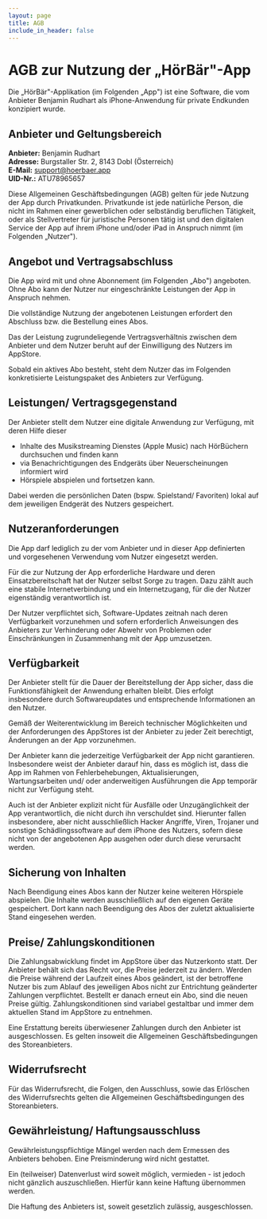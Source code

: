```yaml
---
layout: page
title: AGB
include_in_header: false
---
```


# AGB zur Nutzung der „HörBär"-App

Die „HörBär"-Applikation (im Folgenden „App") ist eine Software, die vom Anbieter Benjamin Rudhart als iPhone-Anwendung für private Endkunden konzipiert wurde.

## Anbieter und Geltungsbereich

**Anbieter:** Benjamin Rudhart  
**Adresse:** Burgstaller Str. 2, 8143 Dobl (Österreich)  
**E-Mail:** support@hoerbaer.app  
**UID-Nr.:** ATU78965657

Diese Allgemeinen Geschäftsbedingungen (AGB) gelten für jede Nutzung der App durch Privatkunden. Privatkunde ist jede natürliche Person, die nicht im Rahmen einer gewerblichen oder selbständig beruflichen Tätigkeit, oder als Stellvertreter für juristische Personen tätig ist und den digitalen Service der App auf ihrem iPhone und/oder iPad in Anspruch nimmt (im Folgenden „Nutzer").

## Angebot und Vertragsabschluss

Die App wird mit und ohne Abonnement (im Folgenden „Abo") angeboten. Ohne Abo kann der Nutzer nur eingeschränkte Leistungen der App in Anspruch nehmen.

Die vollständige Nutzung der angebotenen Leistungen erfordert den Abschluss bzw. die Bestellung eines Abos.

Das der Leistung zugrundeliegende Vertragsverhältnis zwischen dem Anbieter und dem Nutzer beruht auf der Einwilligung des Nutzers im AppStore.

Sobald ein aktives Abo besteht, steht dem Nutzer das im Folgenden konkretisierte Leistungspaket des Anbieters zur Verfügung.

## Leistungen/ Vertragsgegenstand

Der Anbieter stellt dem Nutzer eine digitale Anwendung zur Verfügung, mit deren Hilfe dieser

- Inhalte des Musikstreaming Dienstes (Apple Music) nach HörBüchern durchsuchen und finden kann
- via Benachrichtigungen des Endgeräts über Neuerscheinungen informiert wird
- Hörspiele abspielen und fortsetzen kann.

Dabei werden die persönlichen Daten (bspw. Spielstand/ Favoriten) lokal auf dem jeweiligen Endgerät des Nutzers gespeichert.

## Nutzeranforderungen

Die App darf lediglich zu der vom Anbieter und in dieser App definierten und vorgesehenen Verwendung vom Nutzer eingesetzt werden.

Für die zur Nutzung der App erforderliche Hardware und deren Einsatzbereitschaft hat der Nutzer selbst Sorge zu tragen. Dazu zählt auch eine stabile Internetverbindung und ein Internetzugang, für die der Nutzer eigenständig verantwortlich ist.

Der Nutzer verpflichtet sich, Software-Updates zeitnah nach deren Verfügbarkeit vorzunehmen und sofern erforderlich Anweisungen des Anbieters zur Verhinderung oder Abwehr von Problemen oder Einschränkungen in Zusammenhang mit der App umzusetzen.

## Verfügbarkeit

Der Anbieter stellt für die Dauer der Bereitstellung der App sicher, dass die Funktionsfähigkeit der Anwendung erhalten bleibt. Dies erfolgt insbesondere durch Softwareupdates und entsprechende Informationen an den Nutzer.

Gemäß der Weiterentwicklung im Bereich technischer Möglichkeiten und der Anforderungen des AppStores ist der Anbieter zu jeder Zeit berechtigt, Änderungen an der App vorzunehmen.

Der Anbieter kann die jederzeitige Verfügbarkeit der App nicht garantieren. Insbesondere weist der Anbieter darauf hin, dass es möglich ist, dass die App im Rahmen von Fehlerbehebungen, Aktualisierungen, Wartungsarbeiten und/ oder anderweitigen Ausführungen die App temporär nicht zur Verfügung steht.

Auch ist der Anbieter explizit nicht für Ausfälle oder Unzugänglichkeit der App verantwortlich, die nicht durch ihn verschuldet sind. Hierunter fallen insbesondere, aber nicht ausschließlich Hacker Angriffe, Viren, Trojaner und sonstige Schädlingssoftware auf dem iPhone des Nutzers, sofern diese nicht von der angebotenen App ausgehen oder durch diese verursacht werden.

## Sicherung von Inhalten

Nach Beendigung eines Abos kann der Nutzer keine weiteren Hörspiele abspielen. Die Inhalte werden ausschließlich auf den eigenen Geräte gespeichert. Dort kann nach Beendigung des Abos der zuletzt aktualisierte Stand eingesehen werden.

## Preise/ Zahlungskonditionen

Die Zahlungsabwicklung findet im AppStore über das Nutzerkonto statt. Der Anbieter behält sich das Recht vor, die Preise jederzeit zu ändern. Werden die Preise während der Laufzeit eines Abos geändert, ist der betroffene Nutzer bis zum Ablauf des jeweiligen Abos nicht zur Entrichtung geänderter Zahlungen verpflichtet. Bestellt er danach erneut ein Abo, sind die neuen Preise gültig. Zahlungskonditionen sind variabel gestaltbar und immer dem aktuellen Stand im AppStore zu entnehmen.

Eine Erstattung bereits überwiesener Zahlungen durch den Anbieter ist ausgeschlossen. Es gelten insoweit die Allgemeinen Geschäftsbedingungen des Storeanbieters.

## Widerrufsrecht

Für das Widerrufsrecht, die Folgen, den Ausschluss, sowie das Erlöschen des Widerrufsrechts gelten die Allgemeinen Geschäftsbedingungen des Storeanbieters.

## Gewährleistung/ Haftungsausschluss

Gewährleistungspflichtige Mängel werden nach dem Ermessen des Anbieters behoben. Eine Preisminderung wird nicht gestattet.

Ein (teilweiser) Datenverlust wird soweit möglich, vermieden - ist jedoch nicht gänzlich auszuschließen. Hierfür kann keine Haftung übernommen werden.

Die Haftung des Anbieters ist, soweit gesetzlich zulässig, ausgeschlossen.
